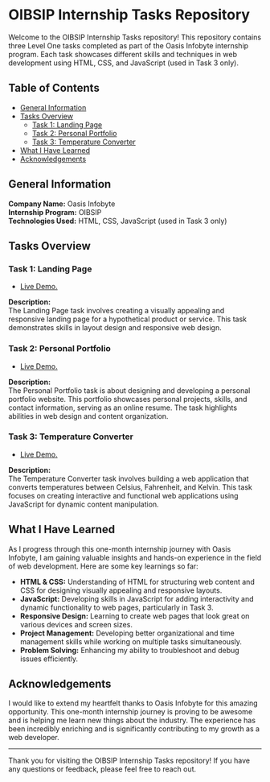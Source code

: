 # OIBSIP Internship Tasks Repository

Welcome to the OIBSIP Internship Tasks repository! This repository contains three Level One tasks completed as part of the Oasis Infobyte internship program. Each task showcases different skills and techniques in web development using HTML, CSS, and JavaScript (used in Task 3 only).

## Table of Contents

- [General Information](#general-information)
- [Tasks Overview](#tasks-overview)
  - [Task 1: Landing Page](#task-1-landing-page)
  - [Task 2: Personal Portfolio](#task-2-personal-portfolio)
  - [Task 3: Temperature Converter](#task-3-temperature-converter)
- [What I Have Learned](#what-i-have-learned)
- [Acknowledgements](#acknowledgements)

## General Information

**Company Name:** Oasis Infobyte  
**Internship Program:** OIBSIP  
**Technologies Used:** HTML, CSS, JavaScript (used in Task 3 only)

## Tasks Overview

### Task 1: Landing Page

- [Live Demo.](https://oibsip-task01-landing-page.netlify.app/)

**Description:**  
The Landing Page task involves creating a visually appealing and responsive landing page for a hypothetical product or service. This task demonstrates skills in layout design and responsive web design.

### Task 2: Personal Portfolio

- [Live Demo.](https://oibsip-task02-personal-portfolio.netlify.app/)

**Description:**  
The Personal Portfolio task is about designing and developing a personal portfolio website. This portfolio showcases personal projects, skills, and contact information, serving as an online resume. The task highlights abilities in web design and content organization.

### Task 3: Temperature Converter

- [Live Demo.](https://oibsip-task03-temperature-converter.netlify.app/)

**Description:**  
The Temperature Converter task involves building a web application that converts temperatures between Celsius, Fahrenheit, and Kelvin. This task focuses on creating interactive and functional web applications using JavaScript for dynamic content manipulation.

## What I Have Learned

As I progress through this one-month internship journey with Oasis Infobyte, I am gaining valuable insights and hands-on experience in the field of web development. Here are some key learnings so far:

- **HTML & CSS:** Understanding of HTML for structuring web content and CSS for designing visually appealing and responsive layouts.
- **JavaScript:** Developing skills in JavaScript for adding interactivity and dynamic functionality to web pages, particularly in Task 3.
- **Responsive Design:** Learning to create web pages that look great on various devices and screen sizes.
- **Project Management:** Developing better organizational and time management skills while working on multiple tasks simultaneously.
- **Problem Solving:** Enhancing my ability to troubleshoot and debug issues efficiently.

## Acknowledgements

I would like to extend my heartfelt thanks to Oasis Infobyte for this amazing opportunity. This one-month internship journey is proving to be awesome and is helping me learn new things about the industry. The experience has been incredibly enriching and is significantly contributing to my growth as a web developer.

---

Thank you for visiting the OIBSIP Internship Tasks repository! If you have any questions or feedback, please feel free to reach out.
